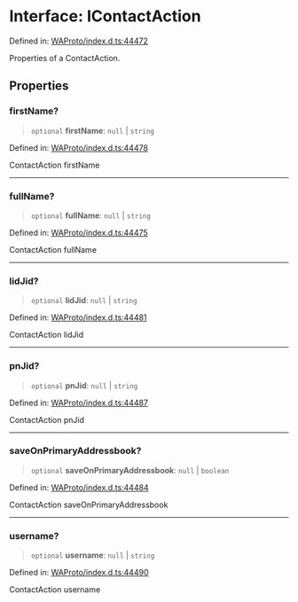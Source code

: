 # Interface: IContactAction

Defined in: [WAProto/index.d.ts:44472](https://github.com/Fokusdotid/bail/blob/99acc683da8779d62a0509bb4108fdb35cb2b061/WAProto/index.d.ts#L44472)

Properties of a ContactAction.

## Properties

### firstName?

> `optional` **firstName**: `null` \| `string`

Defined in: [WAProto/index.d.ts:44478](https://github.com/Fokusdotid/bail/blob/99acc683da8779d62a0509bb4108fdb35cb2b061/WAProto/index.d.ts#L44478)

ContactAction firstName

***

### fullName?

> `optional` **fullName**: `null` \| `string`

Defined in: [WAProto/index.d.ts:44475](https://github.com/Fokusdotid/bail/blob/99acc683da8779d62a0509bb4108fdb35cb2b061/WAProto/index.d.ts#L44475)

ContactAction fullName

***

### lidJid?

> `optional` **lidJid**: `null` \| `string`

Defined in: [WAProto/index.d.ts:44481](https://github.com/Fokusdotid/bail/blob/99acc683da8779d62a0509bb4108fdb35cb2b061/WAProto/index.d.ts#L44481)

ContactAction lidJid

***

### pnJid?

> `optional` **pnJid**: `null` \| `string`

Defined in: [WAProto/index.d.ts:44487](https://github.com/Fokusdotid/bail/blob/99acc683da8779d62a0509bb4108fdb35cb2b061/WAProto/index.d.ts#L44487)

ContactAction pnJid

***

### saveOnPrimaryAddressbook?

> `optional` **saveOnPrimaryAddressbook**: `null` \| `boolean`

Defined in: [WAProto/index.d.ts:44484](https://github.com/Fokusdotid/bail/blob/99acc683da8779d62a0509bb4108fdb35cb2b061/WAProto/index.d.ts#L44484)

ContactAction saveOnPrimaryAddressbook

***

### username?

> `optional` **username**: `null` \| `string`

Defined in: [WAProto/index.d.ts:44490](https://github.com/Fokusdotid/bail/blob/99acc683da8779d62a0509bb4108fdb35cb2b061/WAProto/index.d.ts#L44490)

ContactAction username
